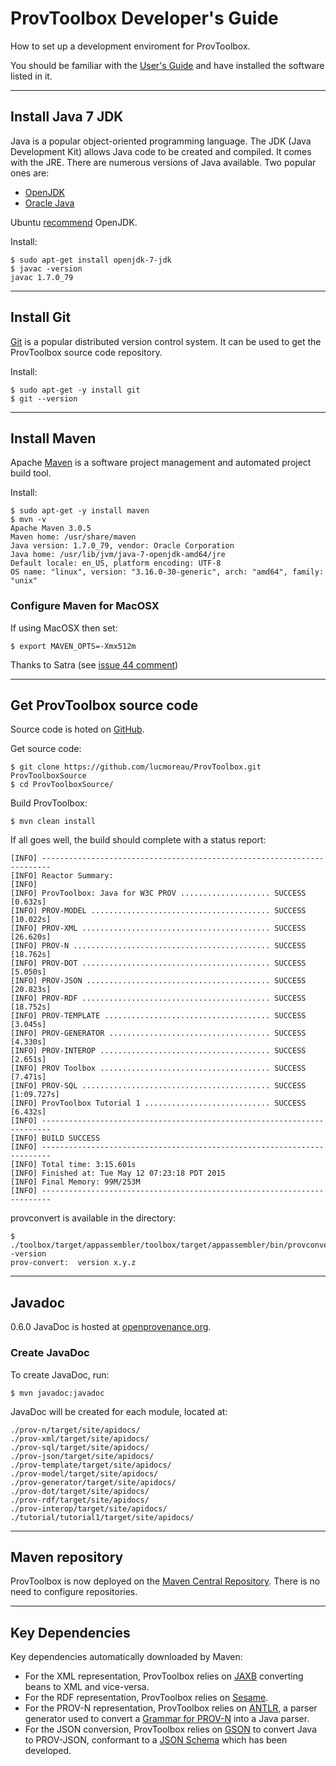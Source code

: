 # ProvToolbox Developer's Guide

How to set up a development enviroment for ProvToolbox.

You should be familiar with the [User's Guide](./UsersGuide.md) and have installed the software listed in it.

---

## Install Java 7 JDK

Java is a popular object-oriented programming language. The JDK (Java Development Kit) allows Java code to be created and compiled. It comes with the JRE. There are numerous versions of Java available. Two popular ones are:

* [OpenJDK](http://openjdk.java.net/)
* [Oracle Java](https://www.java.com/en/)

Ubuntu [recommend](https://help.ubuntu.com/community/Java) OpenJDK.

Install:

    $ sudo apt-get install openjdk-7-jdk
    $ javac -version
    javac 1.7.0_79
    
---

## Install Git

[Git](http://git-scm.com/) is a popular distributed version control system. It can be used to get the ProvToolbox source code repository.

Install:

    $ sudo apt-get -y install git
    $ git --version

---

## Install Maven

Apache [Maven](https://maven.apache.org/) is a software project management and automated project build tool.

Install:

    $ sudo apt-get -y install maven
    $ mvn -v
    Apache Maven 3.0.5
    Maven home: /usr/share/maven
    Java version: 1.7.0_79, vendor: Oracle Corporation
    Java home: /usr/lib/jvm/java-7-openjdk-amd64/jre
    Default locale: en_US, platform encoding: UTF-8
    OS name: "linux", version: "3.16.0-30-generic", arch: "amd64", family: "unix"

### Configure Maven for MacOSX

If using MacOSX then set:

    $ export MAVEN_OPTS=-Xmx512m

Thanks to Satra (see [issue 44 comment](https://github.com/lucmoreau/ProvToolbox/issues/44#issuecomment-11319862))

---

## Get ProvToolbox source code

Source code is hoted on [GitHub](https://github.com/lucmoreau/ProvToolbox).

Get source code:

    $ git clone https://github.com/lucmoreau/ProvToolbox.git ProvToolboxSource
    $ cd ProvToolboxSource/

Build ProvToolbox:

    $ mvn clean install

If all goes well, the build should complete with a status report:

    [INFO] ------------------------------------------------------------------------
    [INFO] Reactor Summary:
    [INFO] 
    [INFO] ProvToolbox: Java for W3C PROV .................... SUCCESS [0.632s]
    [INFO] PROV-MODEL ........................................ SUCCESS [10.022s]
    [INFO] PROV-XML .......................................... SUCCESS [26.620s]
    [INFO] PROV-N ............................................ SUCCESS [18.762s]
    [INFO] PROV-DOT .......................................... SUCCESS [5.050s]
    [INFO] PROV-JSON ......................................... SUCCESS [20.823s]
    [INFO] PROV-RDF .......................................... SUCCESS [18.752s]
    [INFO] PROV-TEMPLATE ..................................... SUCCESS [3.045s]
    [INFO] PROV-GENERATOR .................................... SUCCESS [4.330s]
    [INFO] PROV-INTEROP ...................................... SUCCESS [2.651s]
    [INFO] PROV Toolbox ...................................... SUCCESS [7.471s]
    [INFO] PROV-SQL .......................................... SUCCESS [1:09.727s]
    [INFO] ProvToolbox Tutorial 1 ............................ SUCCESS [6.432s]
    [INFO] ------------------------------------------------------------------------
    [INFO] BUILD SUCCESS
    [INFO] ------------------------------------------------------------------------
    [INFO] Total time: 3:15.601s
    [INFO] Finished at: Tue May 12 07:23:18 PDT 2015
    [INFO] Final Memory: 99M/253M
    [INFO] ------------------------------------------------------------------------

provconvert is available in the directory:

    $ ./toolbox/target/appassembler/toolbox/target/appassembler/bin/provconvert -version
    prov-convert:  version x.y.z

---

## Javadoc

0.6.0 JavaDoc is hosted at [openprovenance.org](http://openprovenance.org/java/site/0_6_0/apidocs/).

### Create JavaDoc

To create JavaDoc, run:

    $ mvn javadoc:javadoc

JavaDoc will be created for each module, located at:

    ./prov-n/target/site/apidocs/
    ./prov-xml/target/site/apidocs/
    ./prov-sql/target/site/apidocs/
    ./prov-json/target/site/apidocs/
    ./prov-template/target/site/apidocs/
    ./prov-model/target/site/apidocs/
    ./prov-generator/target/site/apidocs/
    ./prov-dot/target/site/apidocs/
    ./prov-rdf/target/site/apidocs/
    ./prov-interop/target/site/apidocs/
    ./tutorial/tutorial1/target/site/apidocs/

---

## Maven repository

ProvToolbox is now deployed on the [Maven Central Repository](http://search.maven.org/). There is no need to configure repositories.

---

## Key Dependencies

Key dependencies automatically downloaded by Maven:

* For the XML representation, ProvToolbox relies on [JAXB](https://jaxb.java.net/) converting beans to XML and vice-versa.
* For the RDF representation, ProvToolbox relies on [Sesame](http://rdf4j.org/).
* For the PROV-N representation, ProvToolbox relies on [ANTLR](http://www.antlr.org/), a parser generator used to convert a [Grammar for PROV-N](https://github.com/lucmoreau/ProvToolbox/blob/master/prov-n/src/main/antlr3/org/openprovenance/prov/notation/PROV_N.g) into a Java parser.
* For the JSON conversion, ProvToolbox relies on [GSON](https://github.com/google/gson) to convert Java to PROV-JSON, conformant to a [JSON Schema](https://github.com/lucmoreau/ProvToolbox/blob/master/prov-json/schema/prov-json-schema-v4.js) which has been developed.

